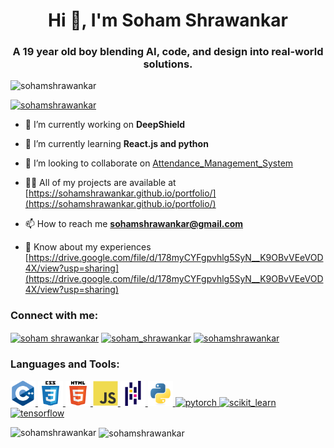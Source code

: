 <h1 align="center">Hi 👋, I'm Soham Shrawankar</h1>
<h3 align="center">A 19 year old boy blending AI, code, and design into real-world solutions.</h3>

<p align="left"> <img src="https://komarev.com/ghpvc/?username=sohamshrawankar&label=Profile%20views&color=0e75b6&style=flat" alt="sohamshrawankar" /> </p>

<p align="left"> <a href="https://github.com/ryo-ma/github-profile-trophy"><img src="https://github-profile-trophy.vercel.app/?username=sohamshrawankar" alt="sohamshrawankar" /></a> </p>

- 🔭 I’m currently working on **DeepShield**

- 🌱 I’m currently learning **React.js and python**

- 👯 I’m looking to collaborate on [Attendance_Management_System](https://github.com/SohamShrawankar/Attendance_Management_System)

- 👨‍💻 All of my projects are available at [https://sohamshrawankar.github.io/portfolio/](https://sohamshrawankar.github.io/portfolio/)

- 📫 How to reach me **sohamshrawankar@gmail.com**

- 📄 Know about my experiences [https://drive.google.com/file/d/178myCYFgpvhlg5SyN__K9OBvVEeVOD4X/view?usp=sharing](https://drive.google.com/file/d/178myCYFgpvhlg5SyN__K9OBvVEeVOD4X/view?usp=sharing)

<h3 align="left">Connect with me:</h3>
<p align="left">
<a href="https://linkedin.com/in/soham shrawankar" target="blank"><img align="center" src="https://raw.githubusercontent.com/rahuldkjain/github-profile-readme-generator/master/src/images/icons/Social/linked-in-alt.svg" alt="soham shrawankar" height="30" width="40" /></a>
<a href="https://instagram.com/soham_shrawankar" target="blank"><img align="center" src="https://raw.githubusercontent.com/rahuldkjain/github-profile-readme-generator/master/src/images/icons/Social/instagram.svg" alt="soham_shrawankar" height="30" width="40" /></a>
<a href="https://www.leetcode.com/sohamshrawankar" target="blank"><img align="center" src="https://raw.githubusercontent.com/rahuldkjain/github-profile-readme-generator/master/src/images/icons/Social/leet-code.svg" alt="sohamshrawankar" height="30" width="40" /></a>
</p>

<h3 align="left">Languages and Tools:</h3>
<p align="left"> <a href="https://www.w3schools.com/cpp/" target="_blank" rel="noreferrer"> <img src="https://raw.githubusercontent.com/devicons/devicon/master/icons/cplusplus/cplusplus-original.svg" alt="cplusplus" width="40" height="40"/> </a> <a href="https://www.w3schools.com/css/" target="_blank" rel="noreferrer"> <img src="https://raw.githubusercontent.com/devicons/devicon/master/icons/css3/css3-original-wordmark.svg" alt="css3" width="40" height="40"/> </a> <a href="https://www.w3.org/html/" target="_blank" rel="noreferrer"> <img src="https://raw.githubusercontent.com/devicons/devicon/master/icons/html5/html5-original-wordmark.svg" alt="html5" width="40" height="40"/> </a> <a href="https://developer.mozilla.org/en-US/docs/Web/JavaScript" target="_blank" rel="noreferrer"> <img src="https://raw.githubusercontent.com/devicons/devicon/master/icons/javascript/javascript-original.svg" alt="javascript" width="40" height="40"/> </a> <a href="https://pandas.pydata.org/" target="_blank" rel="noreferrer"> <img src="https://raw.githubusercontent.com/devicons/devicon/2ae2a900d2f041da66e950e4d48052658d850630/icons/pandas/pandas-original.svg" alt="pandas" width="40" height="40"/> </a> <a href="https://www.python.org" target="_blank" rel="noreferrer"> <img src="https://raw.githubusercontent.com/devicons/devicon/master/icons/python/python-original.svg" alt="python" width="40" height="40"/> </a> <a href="https://pytorch.org/" target="_blank" rel="noreferrer"> <img src="https://www.vectorlogo.zone/logos/pytorch/pytorch-icon.svg" alt="pytorch" width="40" height="40"/> </a> <a href="https://scikit-learn.org/" target="_blank" rel="noreferrer"> <img src="https://upload.wikimedia.org/wikipedia/commons/0/05/Scikit_learn_logo_small.svg" alt="scikit_learn" width="40" height="40"/> </a> <a href="https://www.tensorflow.org" target="_blank" rel="noreferrer"> <img src="https://www.vectorlogo.zone/logos/tensorflow/tensorflow-icon.svg" alt="tensorflow" width="40" height="40"/> </a> </p>

<p><img align="left" src="https://github-readme-stats.vercel.app/api/top-langs?username=sohamshrawankar&show_icons=true&locale=en&layout=compact" alt="sohamshrawankar" /></p>

<p>&nbsp;<img align="center" src="https://github-readme-stats.vercel.app/api?username=sohamshrawankar&show_icons=true&locale=en" alt="sohamshrawankar" /></p>

